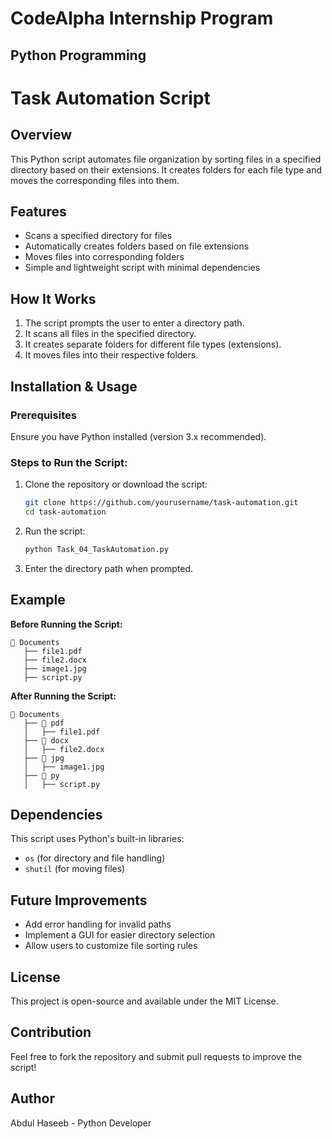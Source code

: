 # CodeAlpha Internship Program
## Python Programming
# Task Automation Script

## Overview
This Python script automates file organization by sorting files in a specified directory based on their extensions. It creates folders for each file type and moves the corresponding files into them.

## Features
- Scans a specified directory for files
- Automatically creates folders based on file extensions
- Moves files into corresponding folders
- Simple and lightweight script with minimal dependencies

## How It Works
1. The script prompts the user to enter a directory path.
2. It scans all files in the specified directory.
3. It creates separate folders for different file types (extensions).
4. It moves files into their respective folders.

## Installation & Usage
### Prerequisites
Ensure you have Python installed (version 3.x recommended).

### Steps to Run the Script:
1. Clone the repository or download the script:
   ```sh
   git clone https://github.com/yourusername/task-automation.git
   cd task-automation
   ```
2. Run the script:
   ```sh
   python Task_04_TaskAutomation.py
   ```
3. Enter the directory path when prompted.

## Example
**Before Running the Script:**
```
📁 Documents
   ├── file1.pdf
   ├── file2.docx
   ├── image1.jpg
   ├── script.py
```
**After Running the Script:**
```
📁 Documents
   ├── 📁 pdf
   │   ├── file1.pdf
   ├── 📁 docx
   │   ├── file2.docx
   ├── 📁 jpg
   │   ├── image1.jpg
   ├── 📁 py
   │   ├── script.py
```

## Dependencies
This script uses Python's built-in libraries:
- `os` (for directory and file handling)
- `shutil` (for moving files)

## Future Improvements
- Add error handling for invalid paths
- Implement a GUI for easier directory selection
- Allow users to customize file sorting rules

## License
This project is open-source and available under the MIT License.

## Contribution
Feel free to fork the repository and submit pull requests to improve the script!

## Author
Abdul Haseeb - Python Developer



